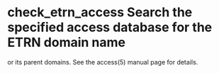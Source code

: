 # check_etrn_access Search the specified access database for the ETRN domain name
or its parent domains. See the access(5) manual page for details.

